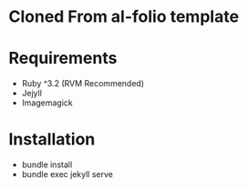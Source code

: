 # Cloned From al-folio template

# Requirements
- Ruby ^3.2 (RVM Recommended)
- Jejyll
- Imagemagick

# Installation
- bundle install
- bundle exec jekyll serve